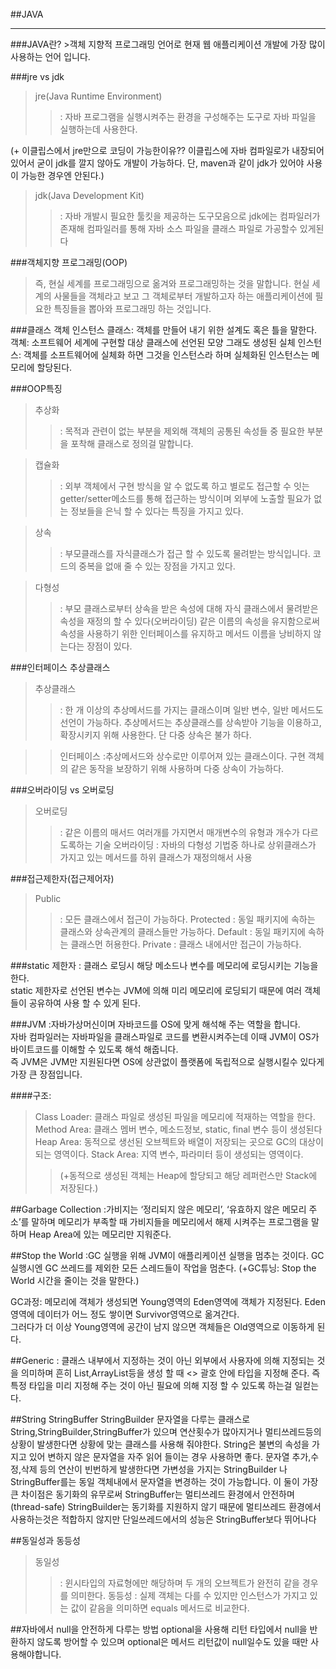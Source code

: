 <br>
##JAVA
<hr/>
###JAVA란?
>객체 지향적 프로그래밍 언어로 현재 웹 애플리케이션 개발에 가장 많이 사용하는 언어 입니다.

###jre vs jdk
>jre(Java Runtime Environment)
>>: 자바 프로그램을 실행시켜주는 환경을 구성해주는 도구로 자바 파일을 실행하는데 사용한다.

(+ 이클립스에서 jre만으로 코딩이 가능한이유??
이클립스에 자바 컴파일로가 내장되어 있어서 굳이 jdk를 깔지 않아도 개발이 가능하다.
단, maven과 같이 jdk가 있어야 사용이 가능한 경우엔 안된다.)

>jdk(Java Development Kit)
>>: 자바 개발시 필요한 툴킷을 제공하는 도구모음으로 jdk에는 컴파일러가 존재해 컴파일러를 통해 자바 소스 파일을 클래스 파일로 가공할수 있게된다

###객체지향 프로그래밍(OOP)
>즉, 현실 세계를 프로그래밍으로 옮겨와 프로그래밍하는 것을 말합니다. 현실 세계의 사물들을 객체라고 보고 그 객체로부터 개발하고자 하는 애플리케이션에 필요한 특징들을 뽑아와 프로그래밍 하는 것입니다.


###클래스 객체 인스턴스
클래스: 객체를 만들어 내기 위한 설계도 혹은 틀을 말한다.
객쳬: 소프트웨어 세계에 구현할 대상 클래스에 선언된 모양 그래도 생성된 실체
인스턴스: 객체를 소프트웨어에 실체화 하면 그것을 인스턴스라 하며 실체화된 인스턴스는 메모리에 할당된다.

###OOP특징
>추상화
>>: 목적과 관련이 없는 부분을 제외해 객체의 공통된 속성들 중 필요한 부분을 포착해 클래스로 정의걸 말합니다.

>캡슐화
>>: 외부 객체에서 구현 방식을 알 수 없도록 하고 별로도 접근할 수 잇는 getter/setter메소드를 통해 접근하는 방식이며
외부에 노출할 필요가 없는 정보들을 은닉 할 수 있다는 특징을 가지고 있다.

>상속
>>: 부모클래스를 자식클래스가 접근 할 수 있도록 물려받는 방식입니다.
코드의 중복을 없애 줄 수 있는 장점을 가지고 있다.

>다형성
>>: 부모 클래스로부터 상속을 받은 속성에 대해 자식 클래스에서 물려받은 속성을 재정의 할 수 있다(오버라이딩)
같은 이름의 속성을 유지함으로써 속성을 사용하기 위한 인터페이스를 유지하고 메서드 이름을 낭비하지 않는다는 장점이 있다.

###인터페이스 추상클래스

>추상클래스
>>: 한 개 이상의 추상메서드를 가지는 클래스이며 일반 변수, 일반 메서드도 선언이 가능하다.
추상메서드는 추상클래스를 상속받아 기능을 이용하고, 확장시키지 위해 사용한다.
단 다중 상속은 불가 하다.

>>인터페이스
>:추상메서드와 상수로만 이루어져 있는 클래스이다.
구현 객체의 같은 동작을 보장하기 위해 사용하며 다중 상속이 가능하다.

###오버라이딩 vs 오버로딩
>오버로딩
>>: 같은 이름의 매서드 여러개를 가지면서 매개변수의 유형과 개수가 다르도록하는 기술
>오버라이딩
>>: 자바의 다형성 기법중 하나로 상위클래스가 가지고 있는 메서드를 하위 클래스가 재정의해서 사용

###접근제한자(접근제어자)
>Public
>>: 모든 클래스에서 접근이 가능하다.
>Protected
>>: 동일 패키지에 속하는 클래스와 상속관계의 클래스들만 가능하다.
>Default
>>: 동일 패키지에 속하는 클래스먼 허용한다.
>Private
>>: 클래스 내에서만 접근이 가능하다.

###static 제한자
: 클래스 로딩시 해당 메소드나 변수를 메모리에 로딩시키는 기능을 한다.<br>
static 제한자로 선언된 변수는 JVM에 의해 미리 메모리에 로딩되기 때문에 여러 객체들이 공유하여 사용 할 수 있게 된다.

###JVM
:자바가상머신이며 자바코드를 OS에 맞게 해석해 주는 역할을 합니다.<br>
자바 컴파일러는 자바파일을 클래스파일로 코드를 변환시켜주는데 이때 JVM이 OS가 바이트코드를 이해할 수 있도록 해석 해줍니다.<br>
즉 JVM은 JVM만 지원된다면 OS에 상관없이 플랫폼에 독립적으로 실행시킬수 있다게 가장 큰 장점입니다.

####구조:
>Class Loader: 클래스 파일로 생성된 파일을 메모리에 적재하는 역할을 한다.
>Method Area: 클래스 멤버 변수, 메소드정보, static, final 변수 등이 생성된다
>Heap Area: 동적으로 생선된 오브젝트와 배열이 저장되는 곳으로 GC의 대상이 되는 영역이다.
>Stack Area: 지역 변수, 파라미터 등이 생성되는 영역이다.
>>(+동적으로 생성된 객체는 Heap에 할당되고 해당 레퍼런스만 Stack에 저장된다.)

##Garbage Collection
:가비지는 ‘정리되지 않은 메모리’, ‘유효하지 않은 메모리 주소’를 말하며 메모리가 부족할 때
가비지들을 메모리에서 해제 시켜주는 프로그램을 말하며 Heap Area에 있는 메모리만 지워준다.

##Stop the World
:GC 실행을 위해 JVM이 애플리케이션 실행을 멈추는 것이다. GC 실행시엔 GC 쓰레드를 제외한 모든 스레드들이 작업을 멈춘다.
(+GC튜닝:  Stop the World 시간을 줄이는 것을 말한다.)

GC과정:
메모리에 객체가 생성되면 Young영역의 Eden영역에 객체가 지정된다. Eden영역에 데이터가 어느 정도 쌓이면 Survivor영역으로 옮겨간다.<br>
그러다가 더 이상 Young영역에 공간이 남지 않으면 객체들은 Old영역으로 이동하게 된다.

##Generic
: 클래스 내부에서 지정하는 것이 아닌 외부에서 사용자에 의해 지정되는 것을 의미하며
흔히 List,ArrayList등을 생성 할 때 <> 괄호 안에 타입을 지정해 준다.
즉 특정 타입을 미리 지정해 주는 것이 아닌 필요에 의해 지정 할 수 있도록 하는걸 일컫는다.

##String StringBuffer StringBuilder
문자열을 다루는 클래스로 String,StringBuilder,StringBuffer가 있으며
연산횟수가 많아지거나 멀티쓰레드등의 상황이 발생한다면 상황에 맞는 클래스를 사용해 줘야한다.
String은 불변의 속성을 가지고 있어 변하지 않은 문자열을 자주 읽어 들이는 경우 사용하면 좋다.
문자열 추가,수정,삭제 등의 연산이 빈번하게 발생한다면 가변성을 가지는 StringBuilder 나 StringBuffer를는
동일 객체내에서 문자열을 변경하는 것이 가능합니다.
이 둘이 가장 큰 차이점은 동기화의 유무로써
StringBuffer는 멀티쓰레드 환경에서 안전하며 (thread-safe)
StringBuilder는 동기화를 지원하지 않기 때문에 멀티쓰레드 환경에서 사용하는것은 적합하지 않지만
단일쓰레드에서의 성능은 StringBuffer보다 뛰어나다

##동일성과 동등성
>동일성
>>: 윈시타입의 자료형에만 해당하며 두 개의 오브젝트가 완전히 같을 경우를 의미한다.
>동등성
>>: 실제 객체는 다를 수 있지만 인스턴스가 가지고 있는 값이 같음을 의미하면 equals 메서드로 비교한다.

##자바에서 null을 안전하게 다루는 방법
optional을 사용해 리턴 타입에서 null을 반환하지 않도록 방어할 수 있으며 optional은 메서드 리턴값이 null일수도 있을 때만 사용해야합니다.
<br><br>
